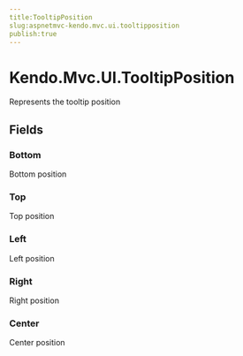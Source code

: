 ```yaml
---
title:TooltipPosition
slug:aspnetmvc-kendo.mvc.ui.tooltipposition
publish:true
---
```


# Kendo.Mvc.UI.TooltipPosition
Represents the tooltip position

## Fields
### Bottom
Bottom position
### Top
Top position
### Left
Left position
### Right
Right position
### Center
Center position




